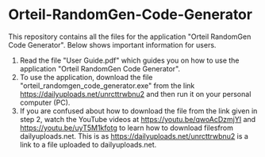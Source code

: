 # Orteil-RandomGen-Code-Generator
This repository contains all the files for the application "Orteil RandomGen Code Generator". Below shows important information for users.

1. Read the file "User Guide.pdf" which guides you on how to use the application "Orteil RandomGen Code Generator".
2. To use the application, download the file "orteil_randomgen_code_generator.exe" from the link https://dailyuploads.net/unrcttrwbnu2
and then run it on your personal computer (PC).
3. If you are confused about how to download the file from the link given in step 2, watch the YouTube videos at https://youtu.be/qwoAcDzmjYI 
and https://youtu.be/uyT5M1kfotg to learn how to download filesfrom dailyuploads.net. This is as https://dailyuploads.net/unrcttrwbnu2 is a 
link to a file uploaded to dailyuploads.net.
